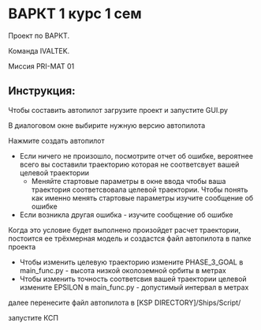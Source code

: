 <h1> ВАРКТ 1 курс 1 сем </h1>

Проект по ВАРКТ.

Команда IVALTEK. 

Миссия PRI-MAT 01


<h2> Инструкция: </h2>

Чтобы составить автопилот загрузите проект и запустите GUI.py

В диалоговом окне выбирите нужную версию автопилота

Нажмите создать автопилот

- Если ничего не произошло, посмотрите отчет об ошибке, вероятнее всего вы составили траекторию которая не соответсвует вашей целевой траектории
  - Меняйте стартовые параметры в окне ввода чтобы ваша траектория соответсвовала целевой траектории. Чтобы понять как именно менять стартовые параметры изучите сообщение об ошибке
- Если возникла другая ошибка - изучите сообщение об ошибке

Когда это условие будет выполнено произойдет расчет траектории, постоится ее трёхмерная модель и создастся файл автопилота в папке проекта


- Чтобы изменить целевую траекторию измените PHASE_3_GOAL в main_func.py - высота низкой околоземной орбиты в метрах
- Чтобы изменить точность соответсвия вашей траектории целевой измените EPSILON в main_func.py - допустимый интервал в метрах

далее перенесите файл автопилота в [KSP DIRECTORY]/Ships/Script/

запустите КСП
